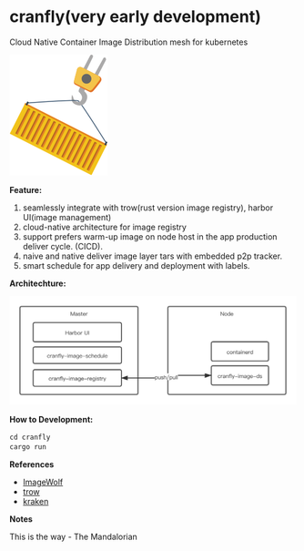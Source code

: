 # cranfly(very early development)
Cloud Native Container Image Distribution mesh for kubernetes

![logo](./img/logo.png)


**Feature:**
1. seamlessly integrate with trow(rust version image registry), harbor UI(image management)
2. cloud-native architecture for image registry
3. support prefers warm-up image on node host in the app production deliver cycle. (CICD).
4. naive and native deliver image layer tars with embedded p2p tracker.
5. smart schedule for app delivery and deployment with labels.

**Architechture:**

![](./img/cranfly-arch.png)

**How to Development:**

```rust
cd cranfly
cargo run
```

**References**

- [ImageWolf](https://github.com/ContainerSolutions/ImageWolf)
- [trow](https://github.com/ContainerSolutions/trow)
- [kraken](https://github.com/uber/kraken)


**Notes**

This is the way  - The Mandalorian
